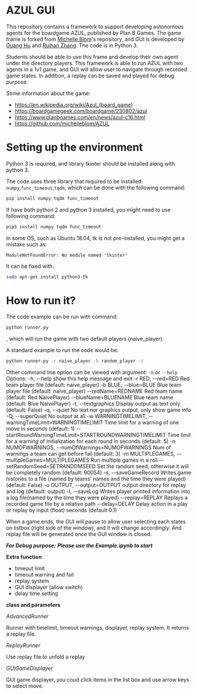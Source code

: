 <!-- # AZUL
This repository contains a framework to support policy learning for the boardgame AZUL, published by Plan B Games. The purpose of this framework is to allow students to implement algorithms for learning AI players for the game and evaluate the performance of these players against human/other AI players. 

Students making use of the framework will need to create a Player subclass for their AI player that selects moves on the basis of a learned policy, and write code to learn their policy on the basis of repeated simulations of the game.

Some information about the game:
- https://en.wikipedia.org/wiki/Azul_(board_game)
- https://www.ultraboardgames.com/azul/game-rules.php
- https://boardgamegeek.com/boardgame/230802/azul
- https://www.planbgames.com/en/news/azul-c16.html -->

# AZUL GUI

This repository contains a framework to support developing autonomous agents for the boardgame AZUL, published by Plan B Games. The game frame is forked from [Michelle Blom](https://github.com/michelleblom)'s repository, and GUI is developed by [Guang Hu](https://github.com/guanghuhappysf128) and  [Ruihan Zhang](https://github.com/zhangrh93). The code is in Python 3.

Students should be able to use this frame and develop their own agent under the directory players. This framework is able to run AZUL with two agents in a 1v1 game, and GUI will allow user to navigate through recorded game states. In addition, a replay can be saved and played for debug purpose.

Some information about the game:
- https://en.wikipedia.org/wiki/Azul_(board_game)
- https://boardgamegeek.com/boardgame/230802/azul
- https://www.planbgames.com/en/news/azul-c16.html
- https://github.com/michelleblom/AZUL

# Setting up the environment

Python 3 is required, and library tkinter should be installed along with python 3.

The code uses three library that required to be installed: ```numpy```,```func_timeout```,```tqdm```, which can be done with the following command:
```bash
pip install numpy tqdm func_timeout
```
If have both python 2 and python 3 installed, you might need to use following command:
```bash
pip3 install numpy tqdm func_timeout
```

In some OS, such as Ubuntu 18.04, tk is not pre-installed, you might get a mistake such as:
```
ModuleNotFoundError: No module named 'tkinter'
```
It can be fixed with:
```bash
sudo apt-get install python3-tk
```

# How to run it?

The code example can be run with command:
```bash
python runner.py
```
, which will run the game with two default players (naive_player). 

A standard example to run the code would be:
```bash
python runner.py -r naive_player -b random_player -s 
```

Other command line option can be viewed with argument: ```-h``` or ```--help```
Options:
  -h, --help            show this help message and exit
  -r RED, --red=RED     Red team player file (default: naive_player)
  -b BLUE, --blue=BLUE  Blue team player file (default: naive_player)
  --redName=REDNAME     Red team name (default: Red NaivePlayer)
  --blueName=BLUENAME   Blue team name (default: Blue NaivePlayer)
  -t, --textgraphics    Display output as text only (default: False)
  -q, --quiet           No text nor graphics output, only show game info
  -Q, --superQuiet      No output at all
  -w WARNINGTIMELIMIT, --warningTimeLimit=WARNINGTIMELIMIT
                        Time limit for a warning of one move in seconds
                        (default: 1)
  --startRoundWarningTimeLimit=STARTROUNDWARNINGTIMELIMIT
                        Time limit for a warning of initialization for each
                        round in seconds (default: 5)
  -n NUMOFWARNINGS, --numOfWarnings=NUMOFWARNINGS
                        Num of warnings a team can get before fail (default:
                        3)
  -m MULTIPLEGAMES, --multipleGames=MULTIPLEGAMES
                        Run multiple games in a roll
  --setRandomSeed=SETRANDOMSEED
                        Set the random seed, otherwise it will be completely
                        random (default: 90054)
  -s, --saveGameRecord  Writes game histories to a file (named by teams' names
                        and the time they were played) (default: False)
  -o OUTPUT, --output=OUTPUT
                        output directory for replay and log (default: output)
  -l, --saveLog         Writes player printed information into a log
                        file(named by the time they were played)
  --replay=REPLAY       Replays a recorded game file by a relative path
  --delay=DELAY         Delay action in a play or replay by input (float)
                        seconds (default 0.1)


When a game ends, the GUI will pause to allow user selecting each states on listbox (right side of the window), and it will change accordingly. And replay file will be generated once the GUI window is closed.



***For Debug purpose:***
***Please use the Example.ipynb to start***

**Extra function**
- timeout limit
- timeout warning and fail
- replay system
- GUI displayer (allow switch)
- delay time setting

**class and parameters**

*AdvancedRunner*

Runner with timelimit, timeout warnings, displayer, replay system. It returns a replay file.

*ReplayRunner*

Use replay file to unfold a replay

*GUIGameDisplayer*

GUI game displayer, you coud click items in the list box and use arrow keys to select move.
